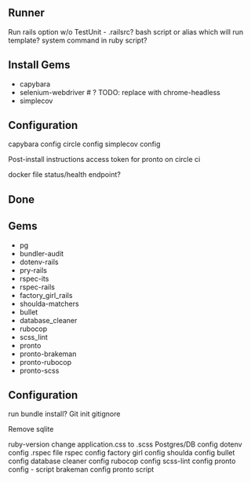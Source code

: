 Runner
---
Run rails option w/o TestUnit - .railsrc?
bash script or alias which will run template? system command in ruby script?

Install Gems
---
- capybara
- selenium-webdriver # ? TODO: replace with chrome-headless
- simplecov

Configuration
---
capybara config
circle config
simplecov config

Post-install instructions
access token for pronto on circle ci

docker file
status/health endpoint?


## Done
Gems
----
- pg
- bundler-audit
- dotenv-rails
- pry-rails
- rspec-its
- rspec-rails
- factory_girl_rails
- shoulda-matchers
- bullet
- database_cleaner
- rubocop
- scss_lint
- pronto
- pronto-brakeman
- pronto-rubocop
- pronto-scss

Configuration
---
run bundle install?
Git init
gitignore

Remove sqlite

ruby-version
change application.css to .scss
Postgres/DB config
dotenv config
.rspec file
rspec config
factory girl config
shoulda config
bullet config
database cleaner config
rubocop config
scss-lint config
pronto config - script
brakeman config
pronto script
